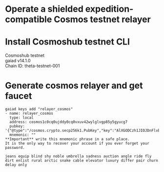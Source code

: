 # Operate a shielded expedition-compatible Cosmos testnet relayer

# Install Cosmoshub testnet CLI
Cosmoshub testnet  
gaiad v14.1.0  
Chain ID: theta-testnet-001  

# Generate cosmos relayer and get faucet
```
gaiad keys add "relayer_cosmos"
- name: relayer_cosmos
  type: local
  address: cosmos1c0cq0ujddy0cq0vxuv42wylglvgp85y5gyucg7
  pubkey: '{"@type":"/cosmos.crypto.secp256k1.PubKey","key":"AlXGODCzh1JIOJDnFlvbmEEkzz7ZLHrAMSM52zSd2aHf"}'
  mnemonic: ""
**Important** write this mnemonic phrase in a safe place.
It is the only way to recover your account if you ever forget your password.

jeans equip blind shy noble umbrella sadness auction angle ride fly dirt enlist rural arctic snake cable elevator luxury differ pair churn delay only
```


